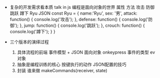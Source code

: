 - 复杂的开发需求看本质
    talk in js 编程是面向对象的世界
    属性 方法
    攻击 防御 跳跃 蹲下 Ryu  JSON
    const Ryu = {
        name:'Ryu',
        sex: '男',
        attack: function() {
            console.log('攻击');
        },
        defense: function() {
            console.log('防御');
        },
        jump: function() {
            console.log('跳跃');
        },
        crouch: function() {
            console.log('蹲下');
        }
    }

- 三个版本的演绎过程
    1. 具体流程的前端
        事件模型 + JSON 面向对象 
        onkeypress 事件的类型 ev对象
    2. 抽象是编程训练的核心
        按键执行的动作  JSON配置的技巧
    3. 封装 谁来做
        makeCommands(receiver, state)